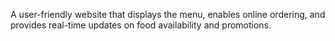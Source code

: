 A user-friendly website that displays the menu, enables online ordering, and provides real-time updates on food availability and promotions.
